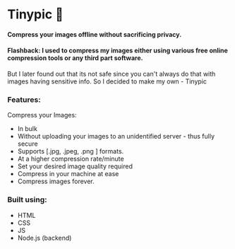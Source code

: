 # Tinypic  :minidisc:

#### Compress your images offline without sacrificing privacy. 

#### Flashback:  I used to compress my images either using various free online compression tools or any third part software.
But I later found out that its not safe since you can't always do that with images having sensitive info.
So I decided to make my own - Tinypic

### Features: 

Compress your Images: 
* In bulk 
* Without uploading your images to an unidentified server - thus fully secure
* Supports [.jpg, .jpeg, .png ] formats.
* At a higher compression rate/minute
* Set your desired image quality required 
* Compress in your machine at ease 
* Compress images forever.

### Built using: 
* HTML
* CSS
* JS
* Node.js (backend)
